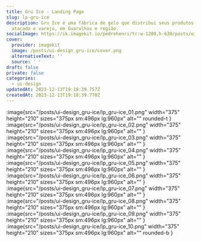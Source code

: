 ```yaml
---
title: Gru Ice - Landing Page
slug: lp-gru-ice
description: Gru Ice é uma fábrica de gelo que distribui seus produtos no
  atacado e varejo, em Guarulhos e região.
socialImage: https://ik.imagekit.io/pedrohenri/tr:w-1200,h-630/posts/ui-design_gru-ice/social-image.png
cover:
  provider: imagekit
  image: /posts/ui-design_gru-ice/cover.png
  alternativeText: ''
  source: ' '
draft: false
private: false
categories:
  - ui-design
updatedAt: 2023-12-13T19:18:39.757Z
createdAt: 2023-12-13T19:18:39.770Z
---
```


:image{src="/posts/ui-design_gru-ice/lp_gru-ice_01.png" width="375" height="210" sizes="375px sm:496px lg:960px" alt="" rounded-t }
:image{src="/posts/ui-design_gru-ice/lp_gru-ice_02.png" width="375" height="210" sizes="375px sm:496px lg:960px" alt="" }
:image{src="/posts/ui-design_gru-ice/lp_gru-ice_03.png" width="375" height="210" sizes="375px sm:496px lg:960px" alt="" }
:image{src="/posts/ui-design_gru-ice/lp_gru-ice_04.png" width="375" height="210" sizes="375px sm:496px lg:960px" alt="" }
:image{src="/posts/ui-design_gru-ice/lp_gru-ice_05.png" width="375" height="210" sizes="375px sm:496px lg:960px" alt="" }
:image{src="/posts/ui-design_gru-ice/lp_gru-ice_06.png" width="375" height="210" sizes="375px sm:496px lg:960px" alt="" }
:image{src="/posts/ui-design_gru-ice/lp_gru-ice_07.png" width="375" height="210" sizes="375px sm:496px lg:960px" alt="" }
:image{src="/posts/ui-design_gru-ice/lp_gru-ice_08.png" width="375" height="210" sizes="375px sm:496px lg:960px" alt="" }
:image{src="/posts/ui-design_gru-ice/lp_gru-ice_09.png" width="375" height="210" sizes="375px sm:496px lg:960px" alt="" }
:image{src="/posts/ui-design_gru-ice/lp_gru-ice_10.png" width="375" height="210" sizes="375px sm:496px lg:960px" alt="" rounded-b }
